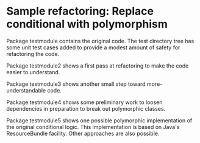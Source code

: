 # Sample refactoring: Replace conditional with polymorphism 

Package testmodule contains the original code. The test directory tree has some unit test cases added to provide a modest amount of safety for refactoring the code. 

Package testmodule2 shows a first pass at refactoring to make the code easier to understand. 

Package testmodule3 shows another small step toward more-understandable code. 

Package testmodule4 shows some preliminary work to loosen dependencies in preparation to break out polymorphic classes. 

Package testmodule5 shows one possible polymorphic implementation of the original conditional logic. This implementation is based on Java's ResourceBundle facility. Other approaches are also possible.
